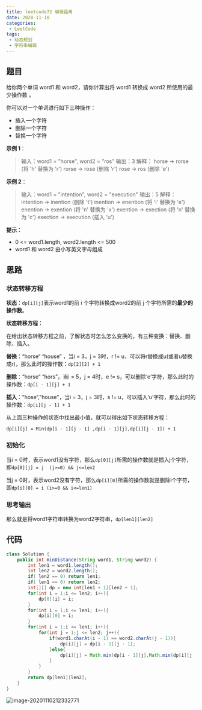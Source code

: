 ```yaml
---
title: leetcode72 编辑距离
date: 2020-11-10
categories:
 - LeetCode
tags:
 - 动态规划
 - 字符串编辑
---
```




## 题目



给你两个单词 word1 和 word2，请你计算出将 word1 转换成 word2 所使用的最少操作数 。

你可以对一个单词进行如下三种操作：

- 插入一个字符
- 删除一个字符
- 替换一个字符

 

**示例 1**：

> 输入：word1 = "horse", word2 = "ros"
> 输出：3
> 解释：
> horse -> rorse (将 'h' 替换为 'r')
> rorse -> rose (删除 'r')
> rose -> ros (删除 'e')

**示例 2**：

> 输入：word1 = "intention", word2 = "execution"
> 输出：5
> 解释：
> intention -> inention (删除 't')
> inention -> enention (将 'i' 替换为 'e')
> enention -> exention (将 'n' 替换为 'x')
> exention -> exection (将 'n' 替换为 'c')
> exection -> execution (插入 'u')

 

**提示**：

- 0 <= word1.length, word2.length <= 500
- word1 和 word2 由小写英文字母组成

## 思路

### 状态转移方程

**状态**：`dp[i][j]`表示word1的前 i 个字符转换成word2的前 j 个字符所需的**最少的操作数**。

**状态转移方程**：

在给出状态转移方程之前，了解状态时怎么怎么变换的，有三种变换：替换、删除、插入。

**替换**：“horse“  “house” ，当i = 3，j = 3时，r != u，可以将r替换成u(或者u替换成r)，那么此时的操作数：`dp[2][2] + 1`

**删除**：“horse“  “hors”，当i = 5，j = 4时，e != s，可以删除‘e’字符，那么此时的操作数：`dp[i - 1][j] + 1`

**插入**：”hose“,"house"，当i =  3，j = 3时，s != u，可以插入‘u’字符，那么此时的操作数：`dp[i][j - 1] + 1`

从上面三种操作的状态中找出最小值，就可以得出如下状态转移方程：

`dp[i][j] = Min(dp[i - 1][j - 1] ,dp[i - 1][j],dp[i][j - 1]) + 1`

 ### 初始化

当i = 0时，表示word1没有字符，那么`dp[0][j]`所需的操作数就是插入j个字符，即`dp[0][j] = j  (j>=0) && j<=len2`

当j = 0时，表示word2没有字符，那么`dp[i][0]`所需的操作数就是删除i个字符，即`dp[i][0] = i (i>=0 && i<=len1)`

### 思考输出

那么就是将word1字符串转换为word2字符串，`dp[len1][len2]`

## 代码

```java
class Solution {
    public int minDistance(String word1, String word2) {
        int len1 = word1.length();
        int len2 = word2.length();
        if( len2 == 0) return len1;
        if( len1 == 0) return len2;
        int[][] dp = new int[len1 + 1][len2 + 1];
        for(int i = 1;i <= len2; i++){
            dp[0][i] = i;
        }
        for(int i = 1;i <= len1; i++){
            dp[i][0] = i;
        }
        for(int i = 1;i <= len1; i++){
            for(int j = 1;j <= len2; j++){
                if(word1.charAt(i - 1) == word2.charAt(j - 1)){
                    dp[i][j] = dp[i - 1][j - 1];
                }else{
                    dp[i][j] = Math.min(dp[i - 1][j],Math.min(dp[i][j - 1],dp[i - 1][j - 1])) + 1;
                }
            }
        }
        return dp[len1][len2];
    }
}
```





![image-20201110212332771](https://i.loli.net/2020/11/10/5uIbyeAW8f4X9CU.png)